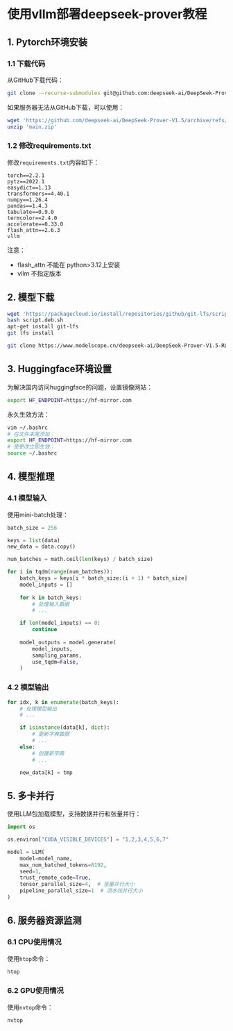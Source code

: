 

# 使用vllm部署deepseek-prover教程

## 1. Pytorch环境安装

### 1.1 下载代码

从GitHub下载代码：

```bash
git clone --recurse-submodules git@github.com:deepseek-ai/DeepSeek-Prover-V1.5.git
```

如果服务器无法从GitHub下载，可以使用：

```bash
wget 'https://github.com/deepseek-ai/DeepSeek-Prover-V1.5/archive/refs/heads/main.zip'
unzip 'main.zip'
```

### 1.2 修改requirements.txt

修改`requirements.txt`内容如下：

```
torch==2.2.1
pytz==2022.1
easydict==1.13
transformers==4.40.1
numpy==1.26.4
pandas==1.4.3
tabulate==0.9.0
termcolor==2.4.0
accelerate==0.33.0
flash_attn==2.6.3
vllm
```

注意：
- flash_attn 不能在 python>3.12上安装
- vllm 不指定版本

## 2. 模型下载

```bash
wget 'https://packagecloud.io/install/repositories/github/git-lfs/script.deb.sh'
bash script.deb.sh 
apt-get install git-lfs 
git lfs install

git clone https://www.modelscope.cn/deepseek-ai/DeepSeek-Prover-V1.5-RL.git
```

## 3. Huggingface环境设置

为解决国内访问huggingface的问题，设置镜像网站：

```bash
export HF_ENDPOINT=https://hf-mirror.com
```

永久生效方法：

```bash
vim ~/.bashrc
# 在文件末尾添加：
export HF_ENDPOINT=https://hf-mirror.com
# 使更改立即生效：
source ~/.bashrc
```

## 4. 模型推理

### 4.1 模型输入

使用mini-batch处理：

```python
batch_size = 256

keys = list(data)
new_data = data.copy()

num_batches = math.ceil(len(keys) / batch_size)

for i in tqdm(range(num_batches)):
    batch_keys = keys[i * batch_size:(i + 1) * batch_size]
    model_inputs = []
    
    for k in batch_keys:
        # 处理输入数据
        # ...

    if len(model_inputs) == 0:
        continue
    
    model_outputs = model.generate(
        model_inputs,
        sampling_params,
        use_tqdm=False,
    )
```

### 4.2 模型输出

```python
for idx, k in enumerate(batch_keys):
    # 处理模型输出
    # ...

    if isinstance(data[k], dict):
        # 更新字典数据
        # ...
    else:
        # 创建新字典
        # ...

    new_data[k] = tmp
```

## 5. 多卡并行

使用LLM包加载模型，支持数据并行和张量并行：

```python
import os

os.environ["CUDA_VISIBLE_DEVICES"] = "1,2,3,4,5,6,7"

model = LLM(
    model=model_name,
    max_num_batched_tokens=8192,
    seed=1,
    trust_remote_code=True,
    tensor_parallel_size=4,  # 张量并行大小
    pipeline_parallel_size=1  # 流水线并行大小
)
```

## 6. 服务器资源监测

### 6.1 CPU使用情况

使用`htop`命令：

```bash
htop
```

### 6.2 GPU使用情况

使用`nvtop`命令：

```bash
nvtop
```